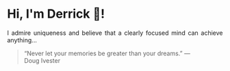 # Hi, I'm Derrick 👋!
<p align="justify">I admire uniqueness and believe that a clearly focused mind can achieve anything...</p> 
<!-- #quote-start -->
<blockquote>&ldquo;Never let your memories be greater than your dreams.&rdquo; &mdash; <footer>Doug Ivester</footer></blockquote>
<!-- #quote-end -->
